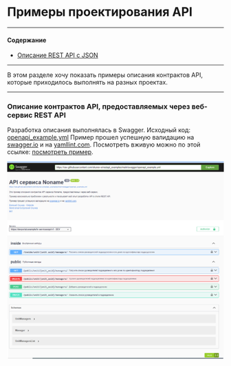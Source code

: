 # Примеры проектирования API
---
#### Содержание
- [Описание REST API с JSON](#restapi_json)
---

В этом разделе хочу показать примеры описания контрактов API, которые приходилось выполнять на разных проектах.

---
### <a name="restapi_json">Описание контрактов API, предоставляемых через веб-сервис REST API</a>
Разработка описания выполнялась в Swagger.
Исходный код: [openapi_example.yml](https://github.com/okunev-e/restapi_examples/blob/main/swagger/openapi_example.yml)
Пример прошел успешную валидацию на [swagger.io](https://editor.swagger.io/) и на [yamllint.com](https://www.yamllint.com/).
Посмотреть вживую можно по этой ссылке: [посмотреть пример](https://petstore.swagger.io/?url=https://raw.githubusercontent.com/okunev-e/restapi_examples/main/swagger/openapi_example.yml).

<a href="https://petstore.swagger.io/?url=https://raw.githubusercontent.com/okunev-e/restapi_examples/main/swagger/openapi_example.yml"><img src="https://github.com/okunev-e/restapi_examples/blob/main/imgs/openapi_example.png" width="800"/></a>
